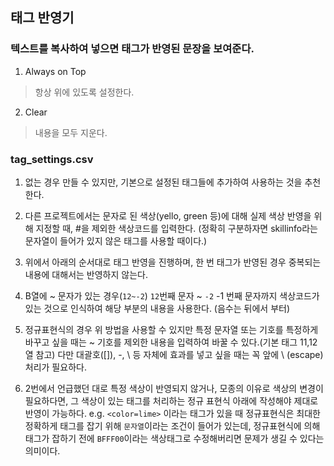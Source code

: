 ## 태그 반영기
### 텍스트를 복사하여 넣으면 태그가 반영된 문장을 보여준다.

1. Always on Top
> 항상 위에 있도록 설정한다.

2. Clear
> 내용을 모두 지운다.

### tag_settings.csv
1. 없는 경우 만들 수 있지만, 기본으로 설정된 태그들에 추가하여 사용하는 것을 추천한다.

2. 다른 프로젝트에서는 문자로 된 색상(yello, green 등)에 대해 실제 색상 반영을 위해 지정할 때, #을 제외한 색상코드를 입력한다.
(정확히 구분하자면 skillinfo라는 문자열이 들어가 있지 않은 태그를 사용할 때이다.)

3. 위에서 아래의 순서대로 태그 반영을 진행하며, 한 번 태그가 반영된 경우 중복되는 내용에 대해서는 반영하지 않는다.

4. B열에 ~ 문자가 있는 경우(`12~-2`) `12`번째 문자 ~ `-2` -1 번째 문자까지 색상코드가 있는 것으로 인식하여 해당 부분의 내용을 사용한다. (음수는 뒤에서 부터)

5. 정규표현식의 경우 위 방법을 사용할 수 있지만 특정 문자열 또는 기호를 특정하게 바꾸고 싶을 때는
~ 기호를 제외한 내용을 입력하여 바꿀 수 있다.(기본 태그 11,12 열 참고)
다만 대괄호([]), -, \ 등 자체에 효과를 넣고 싶을 때는 꼭 앞에 \ (escape)처리가 필요하다.

6. 2번에서 언급했던 대로 특정 색상이 반영되지 않거나, 모종의 이유로 색상의 변경이 필요하다면, 그 색상이 있는 태그를 처리하는 정규 표현식 아래에 작성해야 제대로 반영이 가능하다.
e.g.
`<color=lime>` 이라는 태그가 있을 때 정규표현식은 최대한 정확하게 태그를 잡기 위해 `문자열`이라는 조건이 들어가 있는데, 정규표현식에 의해 태그가 잡하기 전에 `BFFF00`이라는 색상태그로 수정해버리면 문제가 생길 수 있다는 의미이다.